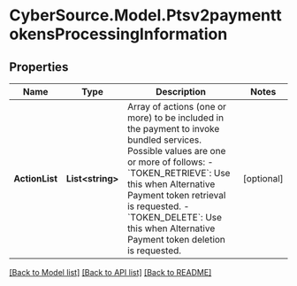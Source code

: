 # CyberSource.Model.Ptsv2paymenttokensProcessingInformation
## Properties

Name | Type | Description | Notes
------------ | ------------- | ------------- | -------------
**ActionList** | **List&lt;string&gt;** | Array of actions (one or more) to be included in the payment to invoke bundled services. Possible values are one or more of follows:   - &#x60;TOKEN_RETRIEVE&#x60;: Use this when Alternative Payment token retrieval is requested.  - &#x60;TOKEN_DELETE&#x60;: Use this when Alternative Payment token deletion is requested.  | [optional] 

[[Back to Model list]](../README.md#documentation-for-models) [[Back to API list]](../README.md#documentation-for-api-endpoints) [[Back to README]](../README.md)

